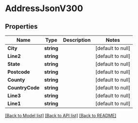 # AddressJsonV300

## Properties
Name | Type | Description | Notes
------------ | ------------- | ------------- | -------------
**City** | **string** |  | [default to null]
**Line2** | **string** |  | [default to null]
**State** | **string** |  | [default to null]
**Postcode** | **string** |  | [default to null]
**County** | **string** |  | [default to null]
**CountryCode** | **string** |  | [default to null]
**Line3** | **string** |  | [default to null]
**Line1** | **string** |  | [default to null]

[[Back to Model list]](../README.md#documentation-for-models) [[Back to API list]](../README.md#documentation-for-api-endpoints) [[Back to README]](../README.md)


